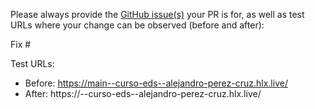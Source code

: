 Please always provide the [GitHub issue(s)](../issues) your PR is for, as well as test URLs where your change can be observed (before and after):

Fix #<gh-issue-id>

Test URLs:
- Before: https://main--curso-eds--alejandro-perez-cruz.hlx.live/
- After: https://<branch>--curso-eds--alejandro-perez-cruz.hlx.live/

